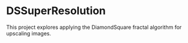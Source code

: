 # DSSuperResolution
This project explores applying the DiamondSquare fractal algorithm for upscaling images.
